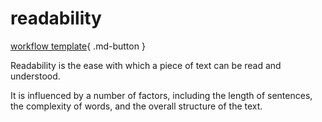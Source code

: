 # readability

[workflow template](https://shane0.github.io/workflow/){ .md-button }

Readability is the ease with which a piece of text can be read and understood. 

It is influenced by a number of factors, including the length of sentences, the complexity of words, and the overall structure of the text.
